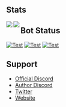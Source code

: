 ## Stats
  <a herf="."><img align="left" src="https://github-readme-stats.vercel.app/api?username=akishoudayo&count_private=true&show_icons=true" /></a>
  <a herf="."><img align="left" src="https://github-readme-stats.vercel.app/api/top-langs/?username=akishoudayo&count_private=true&show_icons=true" /></a>

## Bot Status
  [![Test](https://github.com/akishoudayo/python-bot/actions/workflows/main.yml/badge.svg)](https://github.com/akishoudayo/python-bot/actions/workflows/main.yml)
  [![Test](https://akishoudayo.herokuapp.com/versionsvg/)](https://github.com/akishoudayo/python-bot/releases/latest)
  [![Test](https://akishoudayo.herokuapp.com/releasesvg/)](https://akishoudayo.herokuapp.com/)

## Support 
  - [Official Discord](https://discord.gg/ewugvGV8YP)
  - [Author Discord](https://discordapp.com/users/749013126866927713)
  - [Twitter](https://twitter.com/akishou_dayo)
  - [Website](https://akishoudayo.herokuapp.com/home)
